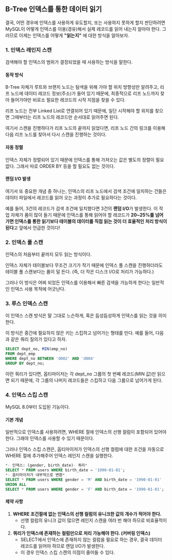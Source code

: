## B-Tree 인덱스를 통한 데이터 읽기

결국, 어떤 경우에 인덱스를 사용하게 유도할지, 또는 사용하지 못하게 할지 판단하려면 MySQL이 어떻게 인덱스를 이용(경유)해서 실제 레코드를 읽어 내는지 알아야 한다. 그러므로 이제는 인덱스를 어떻게 **"읽는지"** 에 대한 방식을 알아보자.

### 1. 인덱스 레인지 스캔

검색해야 할 인덱스의 범위가 결정되었을 때 사용하는 방식을 말한다.

#### 동작 방식

B-Tree 자체가 루트와 브랜치 노드는 탐색을 위해 가야 할 위치 방향성만 알려주고, 리프 노드에 데이터 레코드 정보(주소)가 들어 있기 때문에, 최종적으로 리프 노드까지 찾아 들어가야만 비로소 필요한 레코드의 시작 지점을 찾을 수 있다.

리프 노드는 전부 Linked List로 연결되어 있기 때문에, 일단 시작해야 할 위치를 찾으면 그때부터는 리프 노드의 레코드만 순서대로 읽어주면 된다.

여기서 스캔을 진행하다가 리프 노드의 끝까지 읽었다면, 리프 노드 간의 링크를 이용해 다음 리프 노드를 찾아서 다시 스캔을 진행하는 것이다.

#### 자동 정렬

인덱스 자체가 정렬되어 있기 때문에 인덱스를 통해 가져오는 값은 별도의 정렬이 필요 없다. 그래서 따로 ORDER BY 등을 할 필요도 없는 것이다.

#### 랜덤 I/O 발생

여기서 또 중요한 개념 중 하나는, 인덱스의 리프 노드에서 검색 조건에 일치하는 건들은 데이터 파일에서 레코드를 읽어 오는 과정이 추가로 필요하다는 것이다.

예를 들어, 3건의 레코드가 검색 조건에 일치했다면 3건의 **랜덤 I/O**가 발생한다. 이 작업 자체가 품이 많이 들기 때문에 인덱스를 통해 읽어야 할 레코드가 **20~25%를 넘어가면 인덱스를 통한 읽기보다 테이블의 데이터를 직접 읽는 것이 더 효율적인 처리 방식이 된다**고 앞에서 언급한 것이다!

### 2. 인덱스 풀 스캔

인덱스의 처음부터 끝까지 모두 읽는 방식이다.

인덱스 자체가 테이블보다 무조건 크기가 작기 때문에 인덱스 풀 스캔을 진행하더라도 테이블 풀 스캔보다는 품이 덜 든다. (즉, 더 작은 디스크 I/O로 처리가 가능하다.)

그러나 이 방식은 어찌 되었든 인덱스를 이용해서 빠른 검색을 가능하게 한다는 일반적인 인덱스 사용 목적에 어긋난다.

### 3. 루스 인덱스 스캔

이 인덱스 스캔 방식은 말 그대로 느슨하게, 혹은 듬성듬성하게 인덱스를 읽는 것을 의미한다.

이 방식은 중간에 필요하지 않은 키는 스킵하고 넘어가는 형태를 띤다. 예를 들어, 다음과 같은 쿼리 질의가 있다고 하자.

```sql
SELECT dept_no, MIN(emp_no)
FROM dept_emp
WHERE dept_no BETWEEN 'd002' AND 'd004'
GROUP BY dept_no;
```

이런 쿼리가 있다면, 옵티마이저는 각 dept_no 그룹의 첫 번째 레코드(MIN 값)만 읽으면 되기 때문에, 각 그룹의 나머지 레코드들은 스킵하고 다음 그룹으로 넘어가게 된다.

### 4. 인덱스 스킵 스캔

MySQL 8.0부터 도입된 기능이다.

#### 기본 개념

일반적으로 인덱스를 사용하려면, WHERE 절에 인덱스의 선행 컬럼이 포함되어 있어야 한다. 그래야 인덱스를 사용할 수 있기 때문이다.

그러나 인덱스 스킵 스캔은, 옵티마이저가 인덱스의 선행 컬럼에 대한 조건을 자동으로 WHERE 절에 추가해주어 인덱스 레인지 스캔을 실행한다.

```sql
*- 인덱스: (gender, birth_date)- 쿼리*
SELECT * FROM users WHERE birth_date = '1990-01-01';
*- 옵티마이저가 내부적으로 변환*
SELECT * FROM users WHERE gender = 'M' AND birth_date = '1990-01-01'
UNION ALL
SELECT * FROM users WHERE gender = 'F' AND birth_date = '1990-01-01';
```

#### 제약 사항

1. **WHERE 조건절에 없는 인덱스의 선행 컬럼의 유니크한 값의 개수가 적어야 한다.**
    - 선행 컬럼의 유니크 값이 많으면 레인지 스캔을 여러 번 해야 하므로 비효율적이다.
2. **쿼리가 인덱스에 존재하는 컬럼만으로 처리 가능해야 한다. (커버링 인덱스)**
    - SELECT에서 인덱스에 존재하지 않는 컬럼을 필요로 하는 경우, 결국 데이터 레코드를 읽어야 하므로 랜덤 I/O가 발생한다.
    - 이 경우 인덱스 스킵 스캔의 이점이 줄어들 수 있다.